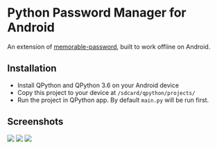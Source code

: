 # Python Password Manager for Android

An extension of [memorable-password](https://github.com/patarapolw/memorable-password), built to work offline on Android.

## Installation

- Install QPython and QPython 3.6 on your Android device
- Copy this project to your device at `/sdcard/qpython/projects/`
- Run the project in QPython app. By default `main.py` will be run first.

## Screenshots

<img src="https://i.imgur.com/wihkwem.png">
<img src="https://i.imgur.com/JNUD3Om.png">
<img src="https://i.imgur.com/XgSKXMK.png">
